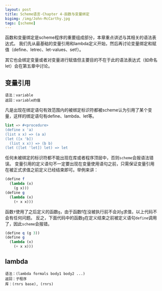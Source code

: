 ```yaml
---
layout: post
title: Scheme语言-Chapter 4-函数与变量绑定
bigimg: /img/John-McCarthy.jpg
tags: [scheme]
---
```


函数和变量绑定是scheme程序的重要组成部分，本章重点讲述与其相关的语法表达式。
我们先从最基础的变量引用和lambda定义开始，然后再讨论变量绑定和赋值（define、letrec、let-values、set!）。

其它也会绑定变量或者对变量进行赋值但主要目的不在于此的语法表达式（如命名let）会在第五章中讨论。

## 变量引用

```
语法：variable
返回：variable的值
```

凡是出现在绑定语句有效范围内的被绑定标识符都被scheme认为引用了某个变量，这样的绑定语句有define、lambda、let等。

```scheme
list => #<procedure>
(define x 'a)
(list x x) => (a a)
(let ([x 'b])
  (list x x)) => (b b)
(let ([let 'let]) let) => let
```

任何未被绑定的标识符都不能出现在库或者程序顶层中，否则`scheme`会报语法错误。
变量引用的定义语句不一定要出现在变量使用语句之前，只需保证变量引用在被正式求值之前定义已经结束即可。举例来讲：

```scheme
(define f
  (lambda (x)
    (g x)))
(define g
  (lambda (x)
    (+ x x)))
```

函数`f`使用了之后定义的函数`g`，由于函数f在没被执行前不会对`g`求值，以上代码不会有任何问题。
反之，下面代码中的函数`g`在定义结束之前被定义语句`define`调用了，因此`scheme`会报错。

```scheme
(define q (g 3))
(define g
  (lambda (x)
    (+ x x)))
```

## lambda

```
语法：(lambda formals body1 body2 ...)
返回：子程序
库：(rnrs base), (rnrs)
```

